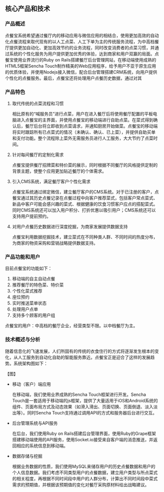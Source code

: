 ## 核心产品和技术

### 产品概述

点餐宝系统希望通过餐厅内的移动应用与微信应用的相结合，使用更加高效的自动化点餐流程来取代现有的以人工点菜、人工下单为主的传统服务流程，为中高档餐厅提供更加自动化、更加高效节约的业务流程，同时改变消费者的点菜习惯，并通过系统的个性化服务为用户提供更加优秀的体验，达到商家和用户双赢的局面。点餐宝使用业界流行的Ruby on Rails搭建餐厅后台管理网站，在移动端使用成熟的HTML5框架Sencha Touch制作精美的Web应用程序，给予用户不亚于原生应用的优质体验，并使用Nodejs接入微信，配合后台管理搭建CRM系统，向用户提供个性化的点餐服务。最后，点餐宝还将处理用户点餐历史数据，通过对其

### 产品特色

1. 取代传统的点菜流程和习惯

	相比原有的“喊服务员”进行点菜，用户在进入餐厅后将使用餐厅配置的平板电脑进入点餐宝的主界面，并使用点餐宝的移动端进行自助点菜。在菜式得到确认后，餐厅后台将立即收到点菜请求，并通知厨房开始做菜。点餐宝的移动端将实时跟踪所有已点菜式的情况（未确认、确认、已上菜），并提供自助买单和支付功能。整个流程除上菜外无需服务员进行人工服务，大大节约了点菜时间。

2. 针对每间餐厅的定制化需求

	点餐宝提供餐厅招牌菜和特价菜的展示，同时根据不同餐厅的风格提供定制的背景主题，使整个应用更加贴近餐厅的个体需求。

3. 引入CMS系统，满足餐厅客户个性化需求

	点餐宝系统通过绑定微信，建立餐厅客户的CMS系统。对于已注册的客户，点餐宝通过其历史点餐记录在点餐过程中向客户推荐菜式，包括客户常点菜式、新品中客户可能会感兴趣的菜式、根据健康的饮食习惯客户应点的搭配菜式。同时CMS系统还可以加入用户积分、打折优惠以吸引用户；CMS系统还可以支持用户提前预约。

4. 对用户点餐历史数据进行深度挖掘，为商家发展提供数据支持

	点餐宝利用数据挖掘技术，建立菜式在不同种类人群、不同时间的热度分布，为商家的物资采购和营销战略提供数据支持。

### 产品功能和用户

目前点餐宝的功能如下：

1. 移动端的自主自动点餐
2. 推荐餐厅的特色菜、特价菜
3. 个性化菜式推荐
4. 座位预约
5. 实时推送菜单状态
6. 处理用户点单
7. 支持多个顾客的用户组

点餐宝的用户：中高档的餐厅企业，经营类型不限。以中档餐厅为主。

### 技术概述与分析

随着信息化的飞速发展，人们所固有的传统的衣食住行的方式将逐渐发生根本的变化，从人工服务到自动化自助的智能服务靠近。点餐宝正是迎合了这样的发展趋势。系统架构图如下：

【图】

* 移动（客户）端应用

	在移动端，我们使用业界成熟的Sencha Touch框架进行开发。Sencha Touch是一套适用于移动端的js框架，提供了大量适用于iOS和Android系统的组件、页面布局方式及动态效果（如滑入滑出、页面切换、页面倒退、淡入淡出等）。同时Sencha Touch支持通过调用API的方式和服务器后台进行交互。
	
* 后台管理系统与API服务

	在后台，我们使用Ruby on Rails搭建后台管理界面，使用Ruby的Grape框架搭建移动端使用的API服务，使用Socket.io接受来自客户端的消息推送，并返回相应的系统信息到移动端。
	
* 数据存储与挖掘

	根据业务数据的性质，我们使用MySQL来储存用户的历史点餐数据和用户的个人信息数据。我们考虑不同类型用户的点餐数据，建立用户类型与所点菜式的相关程度，再根据不同时间段中用户的人群分布，计算出不同时间段中菜式需求的预期值，并根据该预期值的变化对餐厅采购原材料给出战略建议。